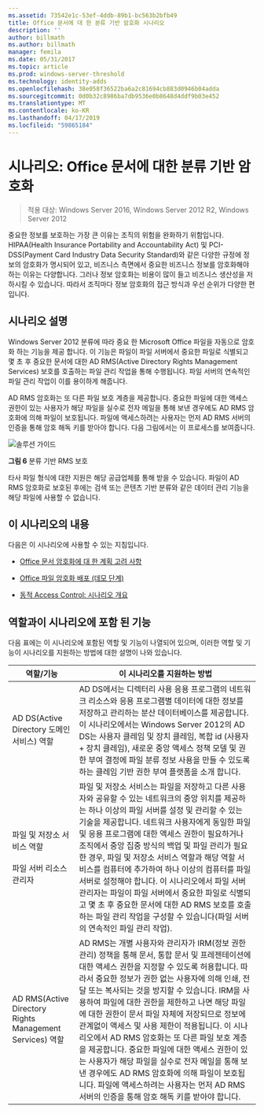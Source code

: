 ```yaml
---
ms.assetid: 73542e1c-53ef-4ddb-89b1-bc563b2bfb49
title: Office 문서에 대 한 분류 기반 암호화 시나리오
description: ''
author: billmath
ms.author: billmath
manager: femila
ms.date: 05/31/2017
ms.topic: article
ms.prod: windows-server-threshold
ms.technology: identity-adds
ms.openlocfilehash: 38e058f36522ba6a2c81694cb883d0946b04adda
ms.sourcegitcommit: 0d0b32c8986ba7db9536e0b8648d4ddf9b03e452
ms.translationtype: MT
ms.contentlocale: ko-KR
ms.lasthandoff: 04/17/2019
ms.locfileid: "59865184"
---
```

# <a name="scenario-classification-based-encryption-for-office-documents"></a>시나리오: Office 문서에 대한 분류 기반 암호화

>적용 대상: Windows Server 2016, Windows Server 2012 R2, Windows Server 2012

중요한 정보를 보호하는 가장 큰 이유는 조직의 위험을 완화하기 위함입니다. HIPAA(Health Insurance Portability and Accountability Act) 및 PCI-DSS(Payment Card Industry Data Security Standard)와 같은 다양한 규정에 정보의 암호화가 명시되어 있고, 비즈니스 측면에서 중요한 비즈니스 정보를 암호화해야 하는 이유는 다양합니다. 그러나 정보 암호화는 비용이 많이 들고 비즈니스 생산성을 저하시킬 수 있습니다. 따라서 조직마다 정보 암호화의 접근 방식과 우선 순위가 다양한 편입니다.  
  
## <a name="BKMK_OVER"></a>시나리오 설명  
 Windows Server 2012 분류에 따라 중요 한 Microsoft Office 파일을 자동으로 암호화 하는 기능을 제공 합니다. 이 기능은 파일이 파일 서버에서 중요한 파일로 식별되고 몇 초 후 중요한 문서에 대한 AD RMS(Active Directory Rights Management Services) 보호를 호출하는 파일 관리 작업을 통해 수행됩니다. 파일 서버의 연속적인 파일 관리 작업이 이를 용이하게 해줍니다.  
  
AD RMS 암호화는 또 다른 파일 보호 계층을 제공합니다. 중요한 파일에 대한 액세스 권한이 있는 사용자가 해당 파일을 실수로 전자 메일을 통해 보낸 경우에도 AD RMS 암호화에 의해 파일이 보호됩니다. 파일에 액세스하려는 사용자는 먼저 AD RMS 서버의 인증을 통해 암호 해독 키를 받아야 합니다. 다음 그림에서는 이 프로세스를 보여줍니다.  
  
![솔루션 가이드](media/Scenario--Classification-Based-Encryption-for-Office-Documents/DynamicAccessControl_RevGuide_6.JPG)  
  
**그림 6** 분류 기반 RMS 보호  
  
타사 파일 형식에 대한 지원은 해당 공급업체를 통해 받을 수 있습니다. 파일이 AD RMS 암호화로 보호된 후에는 검색 또는 콘텐츠 기반 분류와 같은 데이터 관리 기능을 해당 파일에 사용할 수 없습니다.  
  
## <a name="in-this-scenario"></a>이 시나리오의 내용  
다음은 이 시나리오에 사용할 수 있는 지침입니다.  
  
-   [Office 문서 암호화에 대 한 계획 고려 사항](assetId:///14714ba6-d6a2-45e4-aae5-d3318817e52a)  
  
-   [Office 파일 암호화 배포 &#40;데모 단계&#41;](Deploy-Encryption-of-Office-Files--Demonstration-Steps-.md)  
  
-   [동적 Access Control: 시나리오 개요](Dynamic-Access-Control--Scenario-Overview.md)  
  
## <a name="BKMK_NEW"></a>역할과이 시나리오에 포함 된 기능  
다음 표에는 이 시나리오에 포함된 역할 및 기능이 나열되어 있으며, 이러한 역할 및 기능이 시나리오를 지원하는 방법에 대한 설명이 나와 있습니다.  
  
|역할/기능|이 시나리오를 지원하는 방법|  
|-----------------|---------------------------------|  
|AD DS(Active Directory 도메인 서비스) 역할|AD DS에서는 디렉터리 사용 응용 프로그램의 네트워크 리소스와 응용 프로그램별 데이터에 대한 정보를 저장하고 관리하는 분산 데이터베이스를 제공합니다. 이 시나리오에서는 Windows Server 2012의 AD DS는 사용자 클레임 및 장치 클레임, 복합 id (사용자 + 장치 클레임), 새로운 중앙 액세스 정책 모델 및 권한 부여 결정에 파일 분류 정보 사용을 만들 수 있도록 하는 클레임 기반 권한 부여 플랫폼을 소개 합니다.|  
|파일 및 저장소 서비스 역할<br /><br />파일 서버 리소스 관리자|파일 및 저장소 서비스는 파일을 저장하고 다른 사용자와 공유할 수 있는 네트워크의 중앙 위치를 제공하는 하나 이상의 파일 서버를 설정 및 관리할 수 있는 기술을 제공합니다. 네트워크 사용자에게 동일한 파일 및 응용 프로그램에 대한 액세스 권한이 필요하거나 조직에서 중앙 집중 방식의 백업 및 파일 관리가 필요한 경우, 파일 및 저장소 서비스 역할과 해당 역할 서비스를 컴퓨터에 추가하여 하나 이상의 컴퓨터를 파일 서버로 설정해야 합니다. 이 시나리오에서 파일 서버 관리자는 파일이 파일 서버에서 중요한 파일로 식별되고 몇 초 후 중요한 문서에 대한 AD RMS 보호를 호출하는 파일 관리 작업을 구성할 수 있습니다(파일 서버의 연속적인 파일 관리 작업).|  
|AD RMS(Active Directory Rights Management Services) 역할|AD RMS는 개별 사용자와 관리자가 IRM(정보 권한 관리) 정책을 통해 문서, 통합 문서 및 프레젠테이션에 대한 액세스 권한을 지정할 수 있도록 허용합니다. 따라서 중요한 정보가 권한 없는 사용자에 의해 인쇄, 전달 또는 복사되는 것을 방지할 수 있습니다. IRM을 사용하여 파일에 대한 권한을 제한하고 나면 해당 파일에 대한 권한이 문서 파일 자체에 저장되므로 정보에 관계없이 액세스 및 사용 제한이 적용됩니다. 이 시나리오에서 AD RMS 암호화는 또 다른 파일 보호 계층을 제공합니다. 중요한 파일에 대한 액세스 권한이 있는 사용자가 해당 파일을 실수로 전자 메일을 통해 보낸 경우에도 AD RMS 암호화에 의해 파일이 보호됩니다. 파일에 액세스하려는 사용자는 먼저 AD RMS 서버의 인증을 통해 암호 해독 키를 받아야 합니다.|  
  


